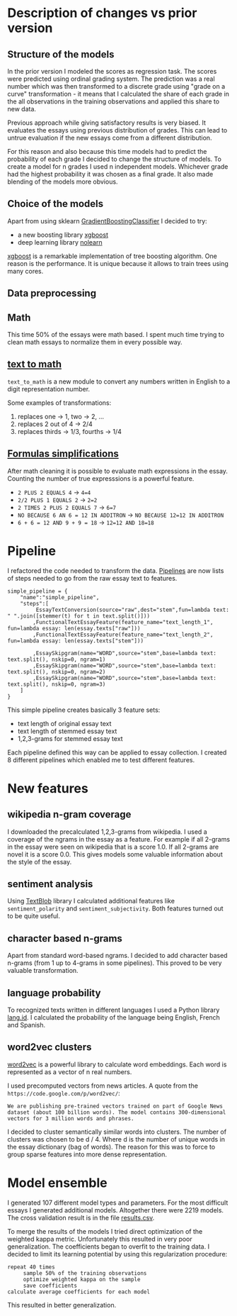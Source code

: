 Description of changes vs prior version
================

Structure of the models
----------------

In the prior version I modeled the scores as regression task.
The scores were predicted using ordinal grading system.
The prediction was a real number which was then transformed to a discrete
grade using "grade on a curve" transformation - it means that
I calculated the share of each grade in the all observations in the 
training observations and applied this share to new data.

Previous approach while giving satisfactory results is very biased.
It evaluates the essays using previous distribution of grades.
This can lead to untrue evaluation if the new essays come 
from a different distribution.

For this reason and also because this time models had to predict
the probability of each grade I decided to change the structure
of models. To create a model for n grades I used n independent 
models. Whichever grade had the highest probability it was chosen
as a final grade. It also made blending of the models more obvious.

Choice of the models
----------------

Apart from using sklearn [GradientBoostingClassifier](http://scikit-learn.org/stable/modules/generated/sklearn.ensemble.GradientBoostingClassifier.html) I decided to try:

- a new boosting library [xgboost](https://github.com/tqchen/xgboost)
- deep learning library [nolearn](https://github.com/dnouri/nolearn)

[xgboost](https://github.com/tqchen/xgboost) is a remarkable implementation
of tree boosting algorithm. One reason is the performance. It is unique
because it allows to train trees using many cores.

Data preprocessing
----------------

Math
----------------

This time 50% of the essays were math based. I spent much time trying to 
clean math essays to normalize them in every possible way.

[text to math](lib/math/text_to_math.py)
--------------
```text_to_math``` is a new module to convert any numbers written in English
to a digit representation number.

Some examples of transformations:

1. replaces one -> 1, two -> 2, ...
2. replaces 2 out of 4 -> 2/4
3. replaces thirds -> 1/3, fourths -> 1/4

[Formulas simplifications](lib/math/math_helpers.py)
--------------

After math cleaning it is possible to evaluate math expressions in the 
essay. Counting the number of true expresssions is a powerful feature.

- ```2 PLUS 2 EQUALS 4``` -> ```4=4```
- ```2/2 PLUS 1 EQUALS 2``` -> ```2=2```
- ```2 TIMES 2 PLUS 2 EQUALS 7``` -> ```6=7```
- ```NO BECAUSE 6 AN 6 = 12 IN ADDITRON``` -> ```NO BECAUSE 12=12 IN ADDITRON```
- ```6 + 6 = 12 AND 9 + 9 = 18``` -> ```12=12 AND 18=18```

Pipeline
================

I refactored the code needed to transform the data. [Pipelines](pipelines.py) are
now lists of steps needed to go from the raw essay text to features.

```
simple_pipeline = {
    "name":"simple_pipeline",
    "steps":[
         EssayTextConversion(source="raw",dest="stem",fun=lambda text: " ".join([stemmer(t) for t in text.split()]))
        ,FunctionalTextEssayFeature(feature_name="text_length_1", fun=lambda essay: len(essay.texts["raw"]))
        ,FunctionalTextEssayFeature(feature_name="text_length_2", fun=lambda essay: len(essay.texts["stem"]))

        ,EssaySkipgram(name="WORD",source="stem",base=lambda text: text.split(), nskip=0, ngram=1)
        ,EssaySkipgram(name="WORD",source="stem",base=lambda text: text.split(), nskip=0, ngram=2)
        ,EssaySkipgram(name="WORD",source="stem",base=lambda text: text.split(), nskip=0, ngram=3)
    ]
}
```

This simple pipeline creates basically 3 feature sets:

- text length of original essay text
- text length of stemmed essay text
- 1,2,3-grams for stemmed essay text

Each pipeline defined this way can be applied to essay collection. I created 8 different
pipelines which enabled me to test different features.

New features
================

wikipedia n-gram coverage
----------------

I downloaded the precalculated 1,2,3-grams from wikipedia. I used a coverage
of the ngrams in the essay as a feature. For example if all 2-grams in the
essay were seen on wikipedia that is a score 1.0. If all 2-grams are novel
it is a score 0.0. This gives models some valuable information about the
style of the essay.

sentiment analysis
----------------

Using [TextBlob](https://github.com/sloria/TextBlob) library I calculated
additional features like ```sentiment_polarity``` and ```sentiment_subjectivity```.
Both features turned out to be quite useful.

character based n-grams
----------------

Apart from standard word-based ngrams. I decided to add character based
n-grams (from 1 up to 4-grams in some pipelines). This proved to be very
valuable transformation.

language probability
----------------

To recognized texts written in different languages I used a Python library
[lang.id](https://github.com/saffsd/langid.py). I calculated the probability
of the language being English, French and Spanish.

word2vec clusters
----------------

[word2vec](https://code.google.com/p/word2vec/) is a powerful library
to calculate word embeddings. Each word is represented as a vector 
of n real numbers. 

I used precomputed vectors from news articles. A quote from the ```https://code.google.com/p/word2vec/```:

```
We are publishing pre-trained vectors trained on part of Google News dataset (about 100 billion words). The model contains 300-dimensional vectors for 3 million words and phrases.
```

I decided to cluster semantically similar words into clusters. The number
of clusters was chosen to be d / 4. Where d is the number of unique words
in the essay dictionary (bag of words). The reason for this was to 
force to group sparse features into more dense representation.

Model ensemble
================

I generated 107 different model types and parameters.
For the most difficult essays I generated additional models.
Altogether there were 2219 models. The cross validation result
is in the file [results.csv](results.csv).

To merge the results of the models I tried direct optimization of the
weighted kappa metric. Unfortunately this resulted in very poor generalization.
The coefficients began to overfit to the training data. I decided to limit 
its learning potential by using this regularization procedure:

```
repeat 40 times
     sample 50% of the training observations
     optimize weighted kappa on the sample
     save coefficients
calculate average coefficients for each model
```

This resulted in better generalization.